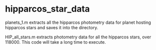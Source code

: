 # hipparcos_star_data

planets_1.m extracts all the hipparcos photometry data for planet hosting hipparcos stars and saves it into the directory.

HIP_all_stars.m extracts photometry data for all the hipparcos stars, over 118000. This code will take a long time to execute.


